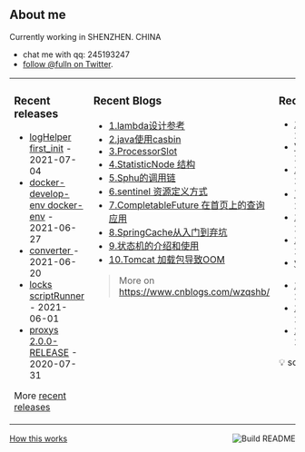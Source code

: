 ## About me

Currently working in SHENZHEN. CHINA 
 - chat me with qq: 245193247
 - [follow @fulln on Twitter](https://twitter.com/fulln16).
<table><tr><td valign="top">
 
 
### Recent releases

<!-- recent_releases starts -->
* [logHelper first_init](https://github.com/fulln/logHelper/releases/tag/1.0.0) - 2021-07-04
* [docker-develop-env docker-env](https://github.com/fulln/docker-develop-env/releases/tag/1.0.0) - 2021-06-27
* [converter ](https://github.com/fulln/converter/releases/tag/1.0.0) - 2021-06-20
* [locks scriptRunner](https://github.com/fulln/locks/releases/tag/scriptRunner) - 2021-06-01
* [proxys 2.0.0-RELEASE](https://github.com/fulln/proxys/releases/tag/2.0.0) - 2020-07-31
<!-- recent_releases ends -->

More [recent releases](https://github.com/fulln/fulln/blob/master/releases.md)

</td><td valign="top">
  
### Recent Blogs

<!-- recent_blogs starts -->
<ul>
<li>
<a href="https://www.cnblogs.com/wzqshb/p/16987548.html">1.lambda设计参考</a>
</li>
<li>
<a href="https://www.cnblogs.com/wzqshb/p/16787675.html">2.java使用casbin</a>
</li>
<li>
<a href="https://www.cnblogs.com/wzqshb/p/16595799.html">3.ProcessorSlot</a>
</li>
<li>
<a href="https://www.cnblogs.com/wzqshb/p/16585826.html">4.StatisticNode 结构</a>
</li>
<li>
<a href="https://www.cnblogs.com/wzqshb/p/16585817.html">5.Sphu的调用链</a>
</li>
<li>
<a href="https://www.cnblogs.com/wzqshb/p/16585811.html">6.sentinel 资源定义方式</a>
</li>
<li>
<a href="https://www.cnblogs.com/wzqshb/p/16529826.html">7.CompletableFuture 在首页上的查询应用</a>
</li>
<li>
<a href="https://www.cnblogs.com/wzqshb/p/16276966.html">8.SpringCache从入门到弃坑</a>
</li>
<li>
<a href="https://www.cnblogs.com/wzqshb/p/15716161.html">9.状态机的介绍和使用</a>
</li>
<li>
<a href="https://www.cnblogs.com/wzqshb/p/15684005.html">10.Tomcat 加载包导致OOM</a>
</li>
</ul>
<!-- recent_blogs ends -->
 
> More on <a>https://www.cnblogs.com/wzqshb/ </a>
 
</td><td valign="top"> 

### Recent TIL
 
<!-- recent_TIL starts -->
* [2023-03-10](https://github.com/fulln/TIL/blob/master/daily/2023-03/2023-03-10.md) - 2023-03-10
* [Valid&Validate](https://github.com/fulln/TIL/blob/master/code/spring/Valid&Validate.md) - 2023-03-10
* [2023-03-09](https://github.com/fulln/TIL/blob/master/daily/2023-03/2023-03-09.md) - 2023-03-09
* [739. 每日温度](https://github.com/fulln/TIL/blob/master/leetcode/middle/dailyTemperatures.md) - 2023-03-09
* [20233823810](https://github.com/fulln/TIL/blob/master/ChatGPT_MD/chats/20233823810.md) - 2023-03-08
* [2023-03-08](https://github.com/fulln/TIL/blob/master/daily/2023-03/2023-03-08.md) - 2023-03-08
* [yyyyMMddhhmss](https://github.com/fulln/TIL/blob/master/ChatGPT_MD/templates/yyyyMMddhhmss.md) - 2023-03-08
* [2023-03-07](https://github.com/fulln/TIL/blob/master/daily/2023-03/2023-03-07.md) - 2023-03-07
* [2023-03-06](https://github.com/fulln/TIL/blob/master/daily/2023-03/2023-03-06.md) - 2023-03-06
* [2023-03-05](https://github.com/fulln/TIL/blob/master/daily/2023-03/2023-03-05.md) - 2023-03-05
<!-- recent_TIL ends -->
 
:bulb: scaryp from [here](https://github.com/fulln/TIL)
 
</td></tr></table>
<a href="https://github.com/fulln/fulln/actions"><img src="https://github.com/fulln/fulln/workflows/Build%20README.md/badge.svg" align="right" alt="Build README"></a> <a href="https://simonwillison.net/2020/Jul/10/self-updating-profile-readme/">How this works</a>
